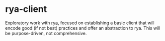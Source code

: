 # rya-client

Exploratory work with [rya](http://rya.incubator.apache.org/), focused on establishing a basic client that will encode good (if not best) practices and offer an abstraction to rya. This will be purpose-driven, not comprehensive.
